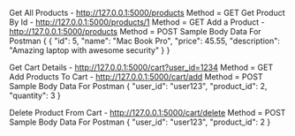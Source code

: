 Get All Products - http://127.0.0.1:5000/products Method = GET
Get Product By Id - http://127.0.0.1:5000/products/1 Method = GET
Add a Product - http://127.0.0.1:5000/products Method = POST
Sample Body Data For Postman { { "id": 5, "name": "Mac Book Pro", "price": 45.55, "description": "Amazing laptop with awesome security" } }

Get Cart Details - http://127.0.0.1:5000/cart?user_id=1234 Method = GET
Add Products To Cart - http://127.0.0.1:5000/cart/add Method = POST
Sample Body Data For Postman { "user_id": "user123", "product_id": 2, "quantity": 3 }

Delete Product From Cart - http://127.0.0.1:5000/cart/delete Method = POST
Sample Body Data For Postman { "user_id": "user123", "product_id": 2 }
